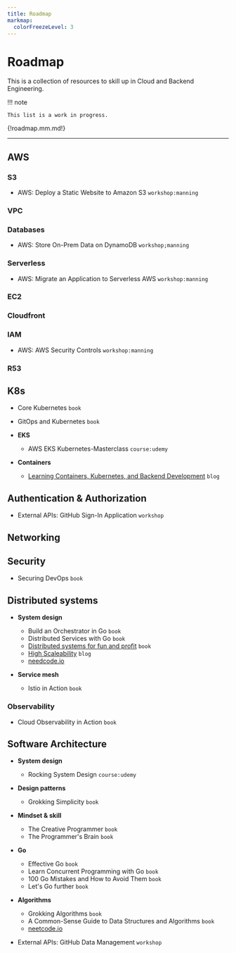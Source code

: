 ```yaml
---
title: Roadmap
markmap:
  colorFreezeLevel: 3
---
```

# Roadmap

This is a collection of resources to skill up in Cloud and Backend Engineering.

!!! note

	This list is a work in progress.



{!roadmap.mm.md!}

----


## AWS

### S3

- AWS: Deploy a Static Website to Amazon S3 `workshop:manning`

### VPC

### Databases

- AWS: Store On-Prem Data on DynamoDB `workshop;manning`

### Serverless

- AWS: Migrate an Application to Serverless AWS `workshop:manning`

### EC2

### Cloudfront

### IAM

- AWS: AWS Security Controls `workshop:manning`

### R53


## K8s

- Core Kubernetes `book`
- GitOps and Kubernetes `book`

- **EKS**
	- AWS EKS Kubernetes-Masterclass `course:udemy`

- **Containers**
	- [Learning Containers, Kubernetes, and Backend Development](https://iximiuz.com/) `blog`


## Authentication & Authorization

- External APIs: GitHub Sign-In Application `workshop`

## Networking

## Security

- Securing DevOps `book`


## Distributed systems

- **System design**
	- Build an Orchestrator in Go `book`
	- Distributed Services with Go `book`
	- [Distributed systems for fun and profit](http://book.mixu.net/distsys/single-page.html) `book`
	- [High Scaleability](http://highscalability.com/) `blog`
	- [needcode.io](https://neetcode.io)


- **Service mesh**
	- Istio in Action `book`


### Observability

- Cloud Observability in Action `book`

## Software Architecture

- **System design**
	- Rocking System Design `course:udemy`

- **Design patterns**
	- Grokking Simplicity `book`

- **Mindset & skill**	
	- The Creative Programmer `book`
	- The Programmer's Brain `book`

- **Go**
	- Effective Go `book`
	- Learn Concurrent Programming with Go `book`
	- 100 Go Mistakes and How to Avoid Them `book`
	- Let's Go further `book`

- **Algorithms**
	- Grokking Algorithms `book`
	- A Common-Sense Guide to Data Structures and Algorithms `book`
	- [neetcode.io](https://neetcode.io)


- External APIs: GitHub Data Management	`workshop`
